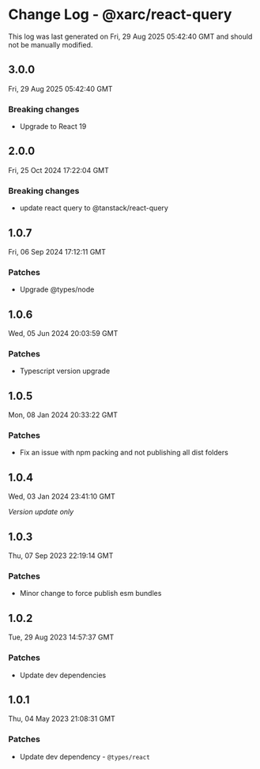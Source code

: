# Change Log - @xarc/react-query

This log was last generated on Fri, 29 Aug 2025 05:42:40 GMT and should not be manually modified.

## 3.0.0
Fri, 29 Aug 2025 05:42:40 GMT

### Breaking changes

- Upgrade to React 19

## 2.0.0
Fri, 25 Oct 2024 17:22:04 GMT

### Breaking changes

- update react query to @tanstack/react-query

## 1.0.7
Fri, 06 Sep 2024 17:12:11 GMT

### Patches

- Upgrade @types/node

## 1.0.6
Wed, 05 Jun 2024 20:03:59 GMT

### Patches

- Typescript version upgrade

## 1.0.5
Mon, 08 Jan 2024 20:33:22 GMT

### Patches

- Fix an issue with npm packing and not publishing all dist folders

## 1.0.4
Wed, 03 Jan 2024 23:41:10 GMT

_Version update only_

## 1.0.3
Thu, 07 Sep 2023 22:19:14 GMT

### Patches

- Minor change to force publish esm bundles

## 1.0.2
Tue, 29 Aug 2023 14:57:37 GMT

### Patches

- Update dev dependencies

## 1.0.1
Thu, 04 May 2023 21:08:31 GMT

### Patches

- Update dev dependency - `@types/react` 


